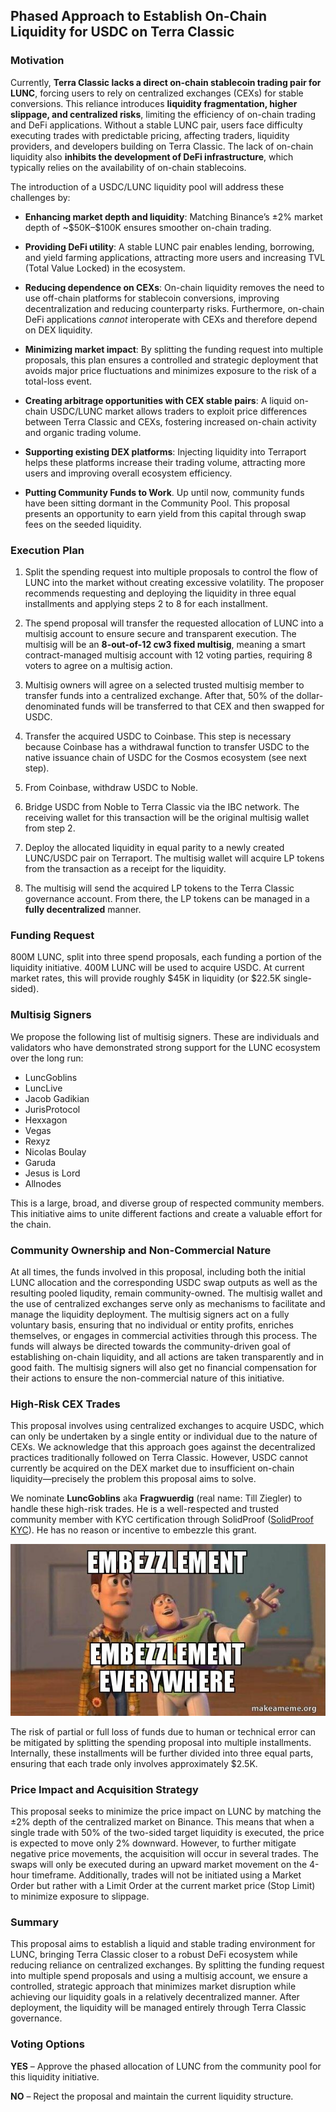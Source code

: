 ## Phased Approach to Establish On-Chain Liquidity for USDC on Terra Classic

### Motivation

Currently, **Terra Classic lacks a direct on-chain stablecoin trading pair for LUNC**, forcing users to rely on centralized exchanges (CEXs) for stable conversions. This reliance introduces **liquidity fragmentation, higher slippage, and centralized risks**, limiting the efficiency of on-chain trading and DeFi applications. Without a stable LUNC pair, users face difficulty executing trades with predictable pricing, affecting traders, liquidity providers, and developers building on Terra Classic. The lack of on-chain liquidity also **inhibits the development of DeFi infrastructure**, which typically relies on the availability of on-chain stablecoins.

The introduction of a USDC/LUNC liquidity pool will address these challenges by:

- **Enhancing market depth and liquidity**: Matching Binance’s ±2% market depth of \~\$50K–\$100K ensures smoother on-chain trading.

- **Providing DeFi utility**: A stable LUNC pair enables lending, borrowing, and yield farming applications, attracting more users and increasing TVL (Total Value Locked) in the ecosystem.

- **Reducing dependence on CEXs**: On-chain liquidity removes the need to use off-chain platforms for stablecoin conversions, improving decentralization and reducing counterparty risks. Furthermore, on-chain DeFi applications *cannot* interoperate with CEXs and therefore depend on DEX liquidity.

- **Minimizing market impact**: By splitting the funding request into multiple proposals, this plan ensures a controlled and strategic deployment that avoids major price fluctuations and minimizes exposure to the risk of a total-loss event.

- **Creating arbitrage opportunities with CEX stable pairs**: A liquid on-chain USDC/LUNC market allows traders to exploit price differences between Terra Classic and CEXs, fostering increased on-chain activity and organic trading volume.

- **Supporting existing DEX platforms**: Injecting liquidity into Terraport helps these platforms increase their trading volume, attracting more users and improving overall ecosystem efficiency.

- **Putting Community Funds to Work**. Up until now, community funds have been sitting dormant in the Community Pool. This proposal presents an opportunity to earn yield from this capital through swap fees on the seeded liquidity.

### Execution Plan

1. Split the spending request into multiple proposals to control the flow of LUNC into the market without creating excessive volatility. The proposer recommends requesting and deploying the liquidity in three equal installments and applying steps 2 to 8 for each installment.

2. The spend proposal will transfer the requested allocation of LUNC into a multisig account to ensure secure and transparent execution. The multisig will be an **8-out-of-12 cw3 fixed multisig**, meaning a smart contract-managed multisig account with 12 voting parties, requiring 8 voters to agree on a multisig action.

3. Multisig owners will agree on a selected trusted multisig member to transfer funds into a centralized exchange. After that, 50% of the dollar-denominated funds will be transferred to that CEX and then swapped for USDC.

4. Transfer the acquired USDC to Coinbase. This step is necessary because Coinbase has a withdrawal function to transfer USDC to the native issuance chain of USDC for the Cosmos ecosystem (see next step).

5. From Coinbase, withdraw USDC to Noble.

6. Bridge USDC from Noble to Terra Classic via the IBC network. The receiving wallet for this transaction will be the original multisig wallet from step 2.

7. Deploy the allocated liquidity in equal parity to a newly created LUNC/USDC pair on Terraport. The multisig wallet will acquire LP tokens from the transaction as a receipt for the liquidity.

8. The multisig will send the acquired LP tokens to the Terra Classic governance account. From there, the LP tokens can be managed in a **fully decentralized** manner.

### Funding Request

800M LUNC, split into three spend proposals, each funding a portion of the liquidity initiative. 400M LUNC will be used to acquire USDC. At current market rates, this will provide roughly \$45K in liquidity (or \$22.5K single-sided).

### Multisig Signers

We propose the following list of multisig signers. These are individuals and validators who have demonstrated strong support for the LUNC ecosystem over the long run:

- LuncGoblins
- LuncLive
- Jacob Gadikian
- JurisProtocol
- Hexxagon
- Vegas
- Rexyz
- Nicolas Boulay
- Garuda
- Jesus is Lord
- Allnodes

This is a large, broad, and diverse group of respected community members. This initiative aims to unite different factions and create a valuable effort for the chain.

### Community Ownership and Non-Commercial Nature

At all times, the funds involved in this proposal, including both the initial LUNC allocation and the corresponding USDC swap outputs as well as the resulting pooled liqudity, remain community-owned. The multisig wallet and the use of centralized exchanges serve only as mechanisms to facilitate and manage the liquidity deployment. The multisig signers act on a fully voluntary basis, ensuring that no individual or entity profits, enriches themselves, or engages in commercial activities through this process. The funds will always be directed towards the community-driven goal of establishing on-chain liquidity, and all actions are taken transparently and in good faith. The multisig signers will also get no financial compensation for their actions to ensure the non-commercial nature of this initiative.

### High-Risk CEX Trades

This proposal involves using centralized exchanges to acquire USDC, which can only be undertaken by a single entity or individual due to the nature of CEXs. We acknowledge that this approach goes against the decentralized practices traditionally followed on Terra Classic. However, USDC cannot currently be acquired on the DEX market due to insufficient on-chain liquidity—precisely the problem this proposal aims to solve.

We nominate **LuncGoblins** aka **Fragwuerdig** (real name: Till Ziegler) to handle these high-risk trades. He is a well-respected and trusted community member with KYC certification through SolidProof ([SolidProof KYC](https://github.com/solidproof/projects/tree/main/2024/Fragwuerdig)). He has no reason or incentive to embezzle this grant.

![Embezzlement](metadata/embezzlement.jpg)

The risk of partial or full loss of funds due to human or technical error can be mitigated by splitting the spending proposal into multiple installments. Internally, these installments will be further divided into three equal parts, ensuring that each trade only involves approximately \$2.5K.

### Price Impact and Acquisition Strategy

This proposal seeks to minimize the price impact on LUNC by matching the ±2% depth of the centralized market on Binance. This means that when a single trade with 50% of the two-sided target liquidity is executed, the price is expected to move only 2% downward. However, to further mitigate negative price movements, the acquisition will occur in several trades. The swaps will only be executed during an upward market movement on the 4-hour timeframe. Additionally, trades will not be initiated using a Market Order but rather with a Limit Order at the current market price (Stop Limit) to minimize exposure to slippage.

### Summary

This proposal aims to establish a liquid and stable trading environment for LUNC, bringing Terra Classic closer to a robust DeFi ecosystem while reducing reliance on centralized exchanges. By splitting the funding request into multiple spend proposals and using a multisig account, we ensure a controlled, strategic approach that minimizes market disruption while achieving our liquidity goals in a relatively decentralized manner. After deployment, the liquidity will be managed entirely through Terra Classic governance.

### Voting Options

**YES** – Approve the phased allocation of LUNC from the community pool for this liquidity initiative.

**NO** – Reject the proposal and maintain the current liquidity structure.
